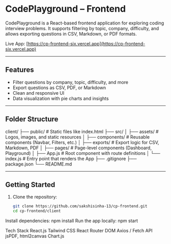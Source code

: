 # CodePlayground – Frontend

CodePlayground is a React-based frontend application for exploring coding interview problems. It supports filtering by topic, company, difficulty, and allows exporting questions in CSV, Markdown, or PDF formats.

Live App: [https://cp-frontend-six.vercel.app](https://cp-frontend-six.vercel.app)

---

## Features

- Filter questions by company, topic, difficulty, and more
- Export questions as CSV, PDF, or Markdown
- Clean and responsive UI
- Data visualization with pie charts and insights

---

## Folder Structure

client/
├── public/ # Static files like index.html
├── src/
│ ├── assets/ # Logos, images, and static resources
│ ├── components/ # Reusable components (Navbar, Filters, etc.)
│ ├── exports/ # Export logic for CSV, Markdown, PDF
│ ├── pages/ # Page-level components (Dashboard, Playground)
│ ├── App.js # Root component with route definitions
│ └── index.js # Entry point that renders the App
├── .gitignore
├── package.json
└── README.md

---

## Getting Started

1. Clone the repository:
   ```bash
   git clone https://github.com/sakshisinha-13/cp-frontend.git
   cd cp-frontend/client
Install dependencies:
npm install
Run the app locally:
npm start

Tech Stack
React.js
Tailwind CSS
React Router DOM
Axios / Fetch API
jsPDF, html2canvas
Chart.js

